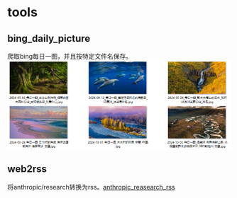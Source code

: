 # tools
## bing_daily_picture
爬取bing每日一图，并且按特定文件名保存。
![alt text](/content/image.png)

## web2rss
将anthropic/research转换为rss。[anthropic_reasearch_rss](web2rss/rss/anthropic_reasearch.xml)